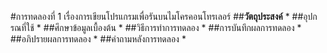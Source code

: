 #การทดลองที่ 1 เรื่องการเขียนโปรแกรมเพื่อรันบนไมโครคอนโทรเลอร์
##**วัตถุประสงค์**
*
##อุปกรณที่ใช้
*
##ศึกษาข้อมูลเบื้องต้น
*
##วิธีการทำการทดลอง
*
##การบันทึกผลการทดลอง
*
##อภิปรายผลการทดลอง
*
##คำถามหลังการทดลอง
*



